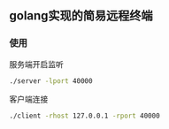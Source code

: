 ## golang实现的简易远程终端

### 使用
服务端开启监听
```bash
./server -lport 40000
```

客户端连接
```bash
./client -rhost 127.0.0.1 -rport 40000
```